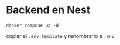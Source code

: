 
# Backend en Nest

```
docker compose up -d
```

copiar el ```.env.template``` y renombrarlo a ```.env```